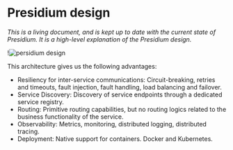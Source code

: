 # Presidium design

_This is a living document, and is kept up to date with the current state of
Presidium. It is a high-level explanation of the Presidium design._

!![persidium design](https://user-images.githubusercontent.com/17064840/42417551-034ff1ea-8296-11e8-8913-002ed9904fab.png)

This architecture gives us the following advantages:
* Resiliency for inter-service communications: Circuit-breaking, retries and timeouts, fault injection, fault handling, load balancing and failover.
* Service Discovery: Discovery of service endpoints through a dedicated service registry.
* Routing: Primitive routing capabilities, but no routing logics related to the business functionality of the service.
* Observability: Metrics, monitoring, distributed logging, distributed tracing.
* Deployment: Native support for containers. Docker and Kubernetes.
